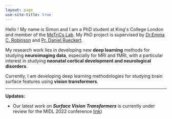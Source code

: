```yaml
---
layout: page
use-site-title: true
---
```


Hello ! My name is Simon and I am a PhD student at King's College London and member of the [MeTriCs Lab](https://metrics-lab.github.io/). My PhD project is supervised by [Dr.Emma C. Robinson](https://scholar.google.com/citations?hl=fr&user=WXAAOb0AAAAJ) and [Pr. Daniel Rueckert](https://scholar.google.com/citations?user=H0O0WnQAAAAJ&hl=fr).

My research work lies in developing new **deep learning** methods for studying **neuroimaging data**, especially for MRI and fMRI, with a particular interest in studying **neonatal cortical development and neurological disorders**. 

Currently, I am developing deep learning methodologies for studying brain surface features using **vision transformers**. 

--------

**Updates:**

- Our latest work on ***Surface Vision Transformers*** is currently under review for the MIDL 2022 conference [link](https://openreview.net/forum?id=mpp843Bsf-))
